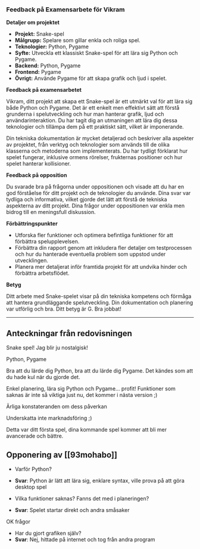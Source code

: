 ### Feedback på Examensarbete för Vikram

**Detaljer om projektet**

- **Projekt:** Snake-spel
- **Målgrupp:** Spelare som gillar enkla och roliga spel. 
- **Teknologier:** Python, Pygame
- **Syfte:** Utveckla ett klassiskt Snake-spel för att lära sig Python och Pygame.
- **Backend:** Python, Pygame 
- **Frontend:** Pygame 
- **Övrigt:** Använde Pygame för att skapa grafik och ljud i spelet. 

**Feedback på examensarbetet**

Vikram, ditt projekt att skapa ett Snake-spel är ett utmärkt val för att lära sig både Python och Pygame. Det är ett enkelt men effektivt sätt att förstå grunderna i spelutveckling och hur man hanterar grafik, ljud och användarinteraktion. Du har tagit dig an utmaningen att lära dig dessa teknologier och tillämpa dem på ett praktiskt sätt, vilket är imponerande.

Din tekniska dokumentation är mycket detaljerad och beskriver alla aspekter av projektet, från verktyg och teknologier som används till de olika klasserna och metoderna som implementerats. Du har tydligt förklarat hur spelet fungerar, inklusive ormens rörelser, frukternas positioner och hur spelet hanterar kollisioner.

**Feedback på opposition**

Du svarade bra på frågorna under oppositionen och visade att du har en god förståelse för ditt projekt och de teknologier du använde. Dina svar var tydliga och informativa, vilket gjorde det lätt att förstå de tekniska aspekterna av ditt projekt. Dina frågor under oppositionen var enkla men bidrog till en meningsfull diskussion.

**Förbättringspunkter**

- Utforska fler funktioner och optimera befintliga funktioner för att förbättra spelupplevelsen.
- Förbättra din rapport genom att inkludera fler detaljer om testprocessen och hur du hanterade eventuella problem som uppstod under utvecklingen.
- Planera mer detaljerat inför framtida projekt för att undvika hinder och förbättra arbetsflödet.

**Betyg**

Ditt arbete med Snake-spelet visar på din tekniska kompetens och förmåga att hantera grundläggande spelutveckling. Din dokumentation och planering var utförlig och bra. Ditt betyg är G. Bra jobbat!

---


## Anteckningar från redovisningen

Snake spel!
Jag blir ju nostalgisk!

Python, Pygame

Bra att du lärde dig Python, bra att du lärde dig Pygame.
Det kändes som att du hade kul när du gjorde det.

Enkel planering, lära sig Python och Pygame... profit!
Funktioner som saknas är inte så viktiga just nu, det kommer i nästa version ;)

Ärliga konstateranden om dess påverkan

Underskatta inte marknadsföring ;) 

Detta var ditt första spel, dina kommande spel kommer att bli mer avancerade och bättre.

## Opponering av [[93mohabo]]

- Varför Python?
- **Svar**: Python är lätt att lära sig, enklare syntax, ville prova på att göra desktop spel

- Vilka funktioner saknas? Fanns det med i planeringen?
- **Svar**: Spelet startar direkt och andra småsaker

OK frågor

- Har du gjort grafiken själv?
- **Svar**: Nej, hittade på internet och tog från andra program



